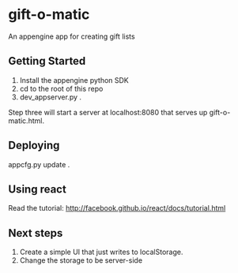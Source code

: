 gift-o-matic
============

An appengine app for creating gift lists

Getting Started
---------------
1. Install the appengine python SDK
2. cd to the root of this repo
3. dev_appserver.py .

Step three will start a server at localhost:8080 that serves up gift-o-matic.html.

Deploying
---------
appcfg.py update .

Using react
-----------
Read the tutorial: http://facebook.github.io/react/docs/tutorial.html

Next steps
----------
1. Create a simple UI that just writes to localStorage.
2. Change the storage to be server-side

